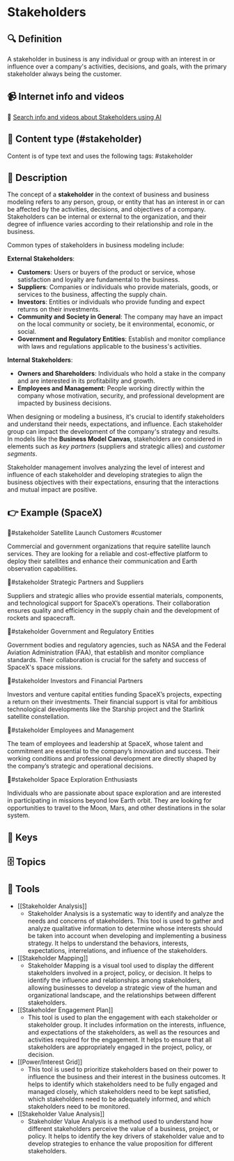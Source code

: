
# Stakeholders


## 🔍 Definition
A stakeholder in business is any individual or group with an interest in or influence over a company's activities, decisions, and goals, with the primary stakeholder always being the customer.


## 📹 Internet info and videos
🤖 [Search info and videos about Stakeholders using AI](https://www.perplexity.ai/search?q=videos+about+Stakeholders:+Market+segments+are+groups+of+customers+with+similar+needs,+behaviors,+or+characteristics+that+a+business+targets+with+its+products+or+services.
)

## 📰 Content type (#stakeholder)
Content is of type text and uses the following tags: #stakeholder


## 📖 Description
The concept of a **stakeholder** in the context of business and business modeling refers to any person, group, or entity that has an interest in or can be affected by the activities, decisions, and objectives of a company. Stakeholders can be internal or external to the organization, and their degree of influence varies according to their relationship and role in the business.

Common types of stakeholders in business modeling include:

**External Stakeholders**:
   - **Customers**: Users or buyers of the product or service, whose satisfaction and loyalty are fundamental to the business.
   - **Suppliers**: Companies or individuals who provide materials, goods, or services to the business, affecting the supply chain.
   - **Investors**: Entities or individuals who provide funding and expect returns on their investments.
   - **Community and Society in General**: The company may have an impact on the local community or society, be it environmental, economic, or social.
   - **Government and Regulatory Entities**: Establish and monitor compliance with laws and regulations applicable to the business's activities.

**Internal Stakeholders**:
   - **Owners and Shareholders**: Individuals who hold a stake in the company and are interested in its profitability and growth.
   - **Employees and Management**: People working directly within the company whose motivation, security, and professional development are impacted by business decisions.

When designing or modeling a business, it's crucial to identify stakeholders and understand their needs, expectations, and influence. Each stakeholder group can impact the development of the company's strategy and results. In models like the **Business Model Canvas**, stakeholders are considered in elements such as *key partners* (suppliers and strategic allies) and *customer segments*.

Stakeholder management involves analyzing the level of interest and influence of each stakeholder and developing strategies to align the business objectives with their expectations, ensuring that the interactions and mutual impact are positive.


## 👉 Example (SpaceX)

🤔#stakeholder Satellite Launch Customers #customer

Commercial and government organizations that require satellite launch services. They are looking for a reliable and cost-effective platform to deploy their satellites and enhance their communication and Earth observation capabilities.

🤔#stakeholder Strategic Partners and Suppliers

Suppliers and strategic allies who provide essential materials, components, and technological support for SpaceX’s operations. Their collaboration ensures quality and efficiency in the supply chain and the development of rockets and spacecraft.

🤔#stakeholder Government and Regulatory Entities

Government bodies and regulatory agencies, such as NASA and the Federal Aviation Administration (FAA), that establish and monitor compliance standards. Their collaboration is crucial for the safety and success of SpaceX's space missions.

🤔#stakeholder Investors and Financial Partners

Investors and venture capital entities funding SpaceX’s projects, expecting a return on their investments. Their financial support is vital for ambitious technological developments like the Starship project and the Starlink satellite constellation.

🤔#stakeholder Employees and Management

The team of employees and leadership at SpaceX, whose talent and commitment are essential to the company’s innovation and success. Their working conditions and professional development are directly shaped by the company’s strategic and operational decisions.

🤔#stakeholder Space Exploration Enthusiasts

Individuals who are passionate about space exploration and are interested in participating in missions beyond low Earth orbit. They are looking for opportunities to travel to the Moon, Mars, and other destinations in the solar system.


## 🔑 Keys



## 🗄️ Topics


## 🧰 Tools
- [[Stakeholder Analysis]]
  - Stakeholder Analysis is a systematic way to identify and analyze the needs and concerns of stakeholders. This tool is used to gather and analyze qualitative information to determine whose interests should be taken into account when developing and implementing a business strategy. It helps to understand the behaviors, interests, expectations, interrelations, and influence of the stakeholders.
- [[Stakeholder Mapping]]
  - Stakeholder Mapping is a visual tool used to display the different stakeholders involved in a project, policy, or decision. It helps to identify the influence and relationships among stakeholders, allowing businesses to develop a strategic view of the human and organizational landscape, and the relationships between different stakeholders.
- [[Stakeholder Engagement Plan]]
  - This tool is used to plan the engagement with each stakeholder or stakeholder group. It includes information on the interests, influence, and expectations of the stakeholders, as well as the resources and activities required for the engagement. It helps to ensure that all stakeholders are appropriately engaged in the project, policy, or decision.
- [[Power/Interest Grid]]
  - This tool is used to prioritize stakeholders based on their power to influence the business and their interest in the business outcomes. It helps to identify which stakeholders need to be fully engaged and managed closely, which stakeholders need to be kept satisfied, which stakeholders need to be adequately informed, and which stakeholders need to be monitored.
- [[Stakeholder Value Analysis]]
  - Stakeholder Value Analysis is a method used to understand how different stakeholders perceive the value of a business, project, or policy. It helps to identify the key drivers of stakeholder value and to develop strategies to enhance the value proposition for different stakeholders.
